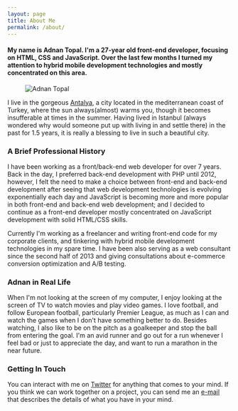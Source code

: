 ```yaml
---
layout: page
title: About Me
permalink: /about/
---
```


#### My name is Adnan Topal. I'm a 27-year old front-end developer, focusing on **HTML**, **CSS** and **JavaScript**. Over the last few months I turned my attention to **hybrid mobile development** technologies and mostly concentrated on this area.

<figure class="figure figure--outer about-image">
    <img src="http://placehold.it/1000x400" alt="Adnan Topal">
</figure>

I live in the gorgeous [Antalya](https://www.google.de/maps/place/Antalya,+Turkey/@36.8980543,30.6480653,7z), a city located in the mediterranean coast of Turkey, where the sun always(almost) warms you, though it becomes insufferable at times in the summer. Having lived in Istanbul (always wondered why would someone put up with living in and settle there) in the past for 1.5 years, it is really a blessing to live in such a beautiful city.

### A Brief Professional History

I have been working as a front/back-end web developer for over 7 years. Back in the day, I preferred back-end development with PHP until 2012, however, I felt the need to make a choice between front-end and back-end development after seeing that web development technologies is evolving exponentially each day and JavaScript is becoming more and more popular in both front-end and back-end web development; and I decided to continue as a front-end developer mostly concentrated on JavaScript development with solid HTML/CSS skills.

Currently I'm working as a freelancer and writing front-end code for my corporate clients, and tinkering with hybrid mobile development technologies in my spare time. I have been also serving as a web consultant since the second half of 2013 and giving consultations about e-commerce conversion optimization and A/B testing.

### Adnan in Real Life

When I'm not looking at the screen of my computer, I enjoy looking at the screen of TV to watch movies and play video games. I love football, and follow European football, particularly Premier League, as much as I can and watch the games when I don't have something better to do. Besides watching, I also like to be on the pitch as a goalkeeper and stop the ball from entering the goal. I'm an avid runner and go out for a run whenever I feel bad or just to appreciate the day, and want to run a marathon in the near future.

### Getting In Touch

You can interact with me on [Twitter](http://twitter.com/adnantopal) for anything that comes to your mind. If you think we can work together on a project, you can send me an [e-mail](/contact/) that describes the details of what you have in your mind.
